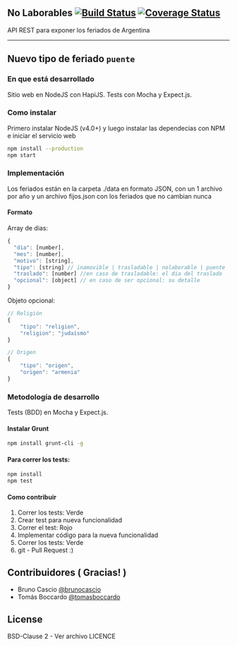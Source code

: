 ## No Laborables [![Build Status](https://secure.travis-ci.org/pjnovas/nolaborables.png?branch=feature-v2)](http://travis-ci.org/pjnovas/nolaborables) [![Coverage Status](https://coveralls.io/repos/github/pjnovas/nolaborables/badge.svg?branch=feature-v2)](https://coveralls.io/github/pjnovas/nolaborables?branch=feature-v2)
API REST para exponer los feriados de Argentina

---
**Nuevo tipo de feriado `puente`**
---

### En que está desarrollado
Sitio web en NodeJS con HapiJS. Tests con Mocha y Expect.js.

### Como instalar
Primero instalar NodeJS (v4.0+) y luego instalar las dependecias con NPM e iniciar el servicio web

```bash
npm install --production
npm start
```

### Implementación
Los feriados están en la carpeta ./data en formato JSON, con un 1 archivo por año y un archivo fijos.json con los feriados que no cambian nunca

#### Formato

Array de dias:

```javascript
{
  "dia": [number],
  "mes": [number],
  "motivo": [string],
  "tipo": [string] // inamovible | trasladable | nolaborable | puente
  "traslado": [number] //en caso de trasladable: el dia del traslado
  "opcional": [object] // en caso de ser opcional: su detalle
}
```

Objeto opcional:

```javascript
// Religión
{
	"tipo": "religion",
	"religion": "judaísmo"
}

// Origen
{
	"tipo": "origen",
	"origen": "armenia"
}
```

### Metodología de desarrollo
Tests (BDD) en Mocha y Expect.js.

#### Instalar Grunt

```bash
npm install grunt-cli -g
```

#### Para correr los tests:

```bash
npm install
npm test
```

#### Como contribuir
1. Correr los tests: Verde
2. Crear test para nueva funcionalidad
3. Correr el test: Rojo
4. Implementar código para la nueva funcionalidad
5. Correr los tests: Verde
6. git - Pull Request :)

## Contribuidores ( Gracias! )
* Bruno Cascio [@brunocascio](https://github.com/brunocascio)
* Tomás Boccardo [@tomasboccardo](https://github.com/tomasboccardo)

## License
BSD-Clause 2 - Ver archivo LICENCE

